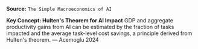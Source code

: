 **Source:** `The Simple Macroeconomics of AI`

**Key Concept: Hulten's Theorem for AI Impact**
GDP and aggregate productivity gains from AI can be estimated by the fraction of tasks impacted and the average task-level cost savings, a principle derived from Hulten's theorem. — Acemoglu 2024
